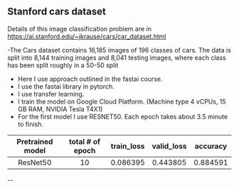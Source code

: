 ## Stanford cars dataset
Details of this image classification problem are in https://ai.stanford.edu/~jkrause/cars/car_dataset.html

-The Cars dataset contains 16,185 images of 196 classes of cars. The data is split into 8,144 training images and 8,041 testing images, where each class has been split roughly in a 50-50 split

- Here I use approach outlined in the fastai course.
- I use the fastai library in pytorch.
- I use transfer learning.
- I train the model on Google Cloud Platform. (Machine type 4 vCPUs, 15 GB RAM, NVIDIA Tesla T4X1)
- For the first model I use  RESNET50. Each epoch takes about 3.5 minute to finish.

| Pretrained model |total # of epoch | train_loss | valid_loss | accuracy |
| :---:   | :-: | :-: | :-: | :-:|
| ResNet50 | 10 | 0.086395 | 0.443805 | 0.884591 |


-- 
